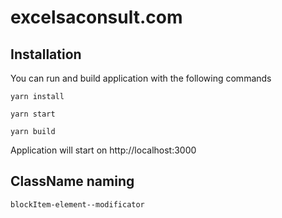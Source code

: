 # excelsaconsult.com

## Installation

You can run and build application with the following commands

```
yarn install

yarn start

yarn build
```

Application will start on http://localhost:3000

## ClassName naming

```
blockItem-element--modificator
```
